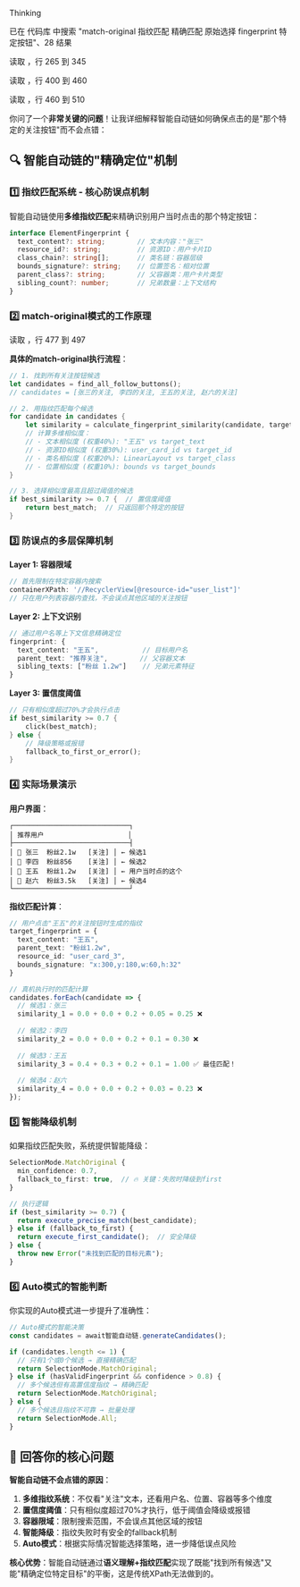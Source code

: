 Thinking

已在 代码库 中搜索 "match-original 指纹匹配 精确匹配 原始选择 fingerprint 特定按钮"、28 结果

读取 [](file:///d%3A/rust/active-projects/%E5%B0%8F%E7%BA%A2%E4%B9%A6/employeeGUI/src-tauri/src/services/smart_selection_engine.rs#265-265)，行 265 到 345

读取 [](file:///d%3A/rust/active-projects/%E5%B0%8F%E7%BA%A2%E4%B9%A6/employeeGUI/src-tauri/src/services/smart_selection_engine.rs#400-400)，行 400 到 460

读取 [](file:///d%3A/rust/active-projects/%E5%B0%8F%E7%BA%A2%E4%B9%A6/employeeGUI/src-tauri/src/services/smart_selection_engine.rs#460-460)，行 460 到 510

你问了一个**非常关键的问题**！让我详细解释智能自动链如何确保点击的是"那个特定的关注按钮"而不会点错：

## 🔍 智能自动链的"精确定位"机制

### 1️⃣ **指纹匹配系统** - 核心防误点机制

智能自动链使用**多维指纹匹配**来精确识别用户当时点击的那个特定按钮：

```typescript
interface ElementFingerprint {
  text_content?: string;        // 文本内容："张三"
  resource_id?: string;         // 资源ID：用户卡片ID
  class_chain?: string[];       // 类名链：容器层级
  bounds_signature?: string;    // 位置签名：相对位置
  parent_class?: string;        // 父容器类：用户卡片类型
  sibling_count?: number;       // 兄弟数量：上下文结构
}
```

### 2️⃣ **match-original模式的工作原理** 

读取 [](file:///d%3A/rust/active-projects/%E5%B0%8F%E7%BA%A2%E4%B9%A6/employeeGUI/src-tauri/src/services/smart_selection_engine.rs#477-477)，行 477 到 497

**具体的match-original执行流程**：

```rust
// 1. 找到所有关注按钮候选
let candidates = find_all_follow_buttons(); 
// candidates = [张三的关注, 李四的关注, 王五的关注, 赵六的关注]

// 2. 用指纹匹配每个候选
for candidate in candidates {
    let similarity = calculate_fingerprint_similarity(candidate, target_fingerprint);
    // 计算多维相似度：
    // - 文本相似度 (权重40%): "王五" vs target_text
    // - 资源ID相似度 (权重30%): user_card_id vs target_id  
    // - 类名相似度 (权重20%): LinearLayout vs target_class
    // - 位置相似度 (权重10%): bounds vs target_bounds
}

// 3. 选择相似度最高且超过阈值的候选
if best_similarity >= 0.7 {  // 置信度阈值
    return best_match;  // 只返回那个特定的按钮
}
```

### 3️⃣ **防误点的多层保障机制**

**Layer 1: 容器限域**
```typescript
// 首先限制在特定容器内搜索
containerXPath: '//RecyclerView[@resource-id="user_list"]'
// 只在用户列表容器内查找，不会误点其他区域的关注按钮
```

**Layer 2: 上下文识别** 
```typescript
// 通过用户名等上下文信息精确定位
fingerprint: {
  text_content: "王五",           // 目标用户名
  parent_text: "推荐关注",        // 父容器文本
  sibling_texts: ["粉丝 1.2w"]    // 兄弟元素特征
}
```

**Layer 3: 置信度阈值**
```rust
// 只有相似度超过70%才会执行点击
if best_similarity >= 0.7 {
    click(best_match);
} else {
    // 降级策略或报错
    fallback_to_first_or_error();
}
```

### 4️⃣ **实际场景演示**

**用户界面**：
```
┌─────────────────────────────┐
│ 推荐用户                     │
├─────────────────────────────┤
│ 👤 张三  粉丝2.1w   [关注] │ ← 候选1 
│ 👤 李四  粉丝856    [关注] │ ← 候选2
│ 👤 王五  粉丝1.2w   [关注] │ ← 用户当时点的这个
│ 👤 赵六  粉丝3.5k   [关注] │ ← 候选4
└─────────────────────────────┘
```

**指纹匹配计算**：
```typescript
// 用户点击"王五"的关注按钮时生成的指纹
target_fingerprint = {
  text_content: "王五",
  parent_text: "粉丝1.2w", 
  resource_id: "user_card_3",
  bounds_signature: "x:300,y:180,w:60,h:32"
}

// 真机执行时的匹配计算
candidates.forEach(candidate => {
  // 候选1：张三
  similarity_1 = 0.0 + 0.0 + 0.2 + 0.05 = 0.25 ❌
  
  // 候选2：李四  
  similarity_2 = 0.0 + 0.0 + 0.2 + 0.1 = 0.30 ❌
  
  // 候选3：王五
  similarity_3 = 0.4 + 0.3 + 0.2 + 0.1 = 1.00 ✅ 最佳匹配！
  
  // 候选4：赵六
  similarity_4 = 0.0 + 0.0 + 0.2 + 0.03 = 0.23 ❌
});
```

### 5️⃣ **智能降级机制**

如果指纹匹配失败，系统提供智能降级：

```typescript
SelectionMode.MatchOriginal {
  min_confidence: 0.7,
  fallback_to_first: true,  // 🔥 关键：失败时降级到first
}

// 执行逻辑
if (best_similarity >= 0.7) {
  return execute_precise_match(best_candidate);
} else if (fallback_to_first) {
  return execute_first_candidate();  // 安全降级
} else {
  throw new Error("未找到匹配的目标元素");
}
```

### 6️⃣ **Auto模式的智能判断**

你实现的Auto模式进一步提升了准确性：

```typescript
// Auto模式的智能决策
const candidates = await智能自动链.generateCandidates();

if (candidates.length <= 1) {
  // 只有1个或0个候选 → 直接精确匹配
  return SelectionMode.MatchOriginal;
} else if (hasValidFingerprint && confidence > 0.8) {
  // 多个候选但有高置信度指纹 → 精确匹配
  return SelectionMode.MatchOriginal;  
} else {
  // 多个候选且指纹不可靠 → 批量处理
  return SelectionMode.All;
}
```

## 🎯 **回答你的核心问题**

**智能自动链不会点错的原因**：

1. **多维指纹系统**：不仅看"关注"文本，还看用户名、位置、容器等多个维度
2. **置信度阈值**：只有相似度超过70%才执行，低于阈值会降级或报错
3. **容器限域**：限制搜索范围，不会误点其他区域的按钮
4. **智能降级**：指纹失败时有安全的fallback机制
5. **Auto模式**：根据实际情况智能选择策略，进一步降低误点风险

**核心优势**：智能自动链通过**语义理解+指纹匹配**实现了既能"找到所有候选"又能"精确定位特定目标"的平衡，这是传统XPath无法做到的。
